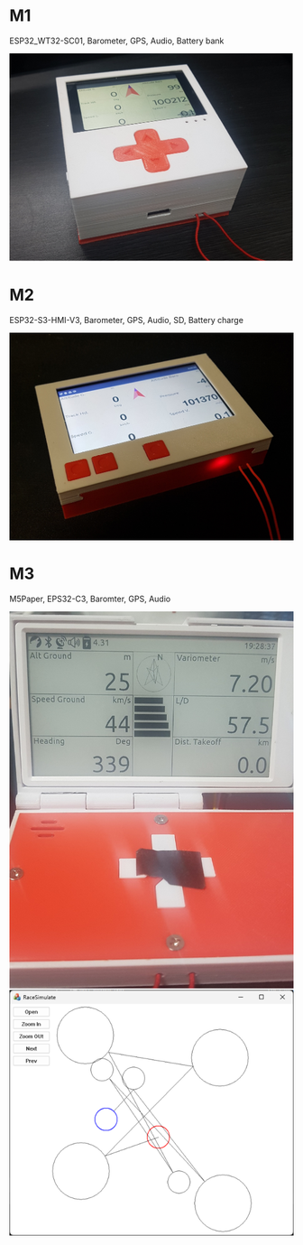 # M1
ESP32_WT32-SC01, Barometer, GPS, Audio, Battery bank

<img src="doc/m1-working.png" width="720">

# M2
ESP32-S3-HMI-V3, Barometer, GPS, Audio, SD, Battery charge

<img src="doc/m2-working.jpg" width="720">

# M3
M5Paper, EPS32-C3, Baromter, GPS, Audio

<img src="doc/m3-working.jpg" width="720">
<img src="doc/M3/RaceSimulator.png" width="720">
